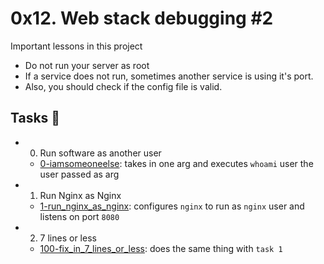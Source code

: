 # 0x12. Web stack debugging #2
Important lessons in this project
* Do not run your server as root
* If a service does not run, sometimes another service is using it's port.
* Also, you should check if the config file is valid.

## Tasks :page_with_curl:

* 0. Run software as another user
	* [0-iamsomeoneelse](./0-iamsomeoneelse): takes in one arg and executes `whoami` user the user passed as arg
* 1. Run Nginx as Nginx
	* [1-run_nginx_as_nginx](./1-run_nginx_as_nginx): configures `nginx` to run as `nginx` user and listens on port `8080`
* 2. 7 lines or less
	* [100-fix_in_7_lines_or_less](./100-fix_in_7_lines_or_less): does the same thing with `task 1`
